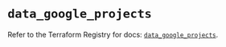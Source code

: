 # `data_google_projects`

Refer to the Terraform Registry for docs: [`data_google_projects`](https://registry.terraform.io/providers/hashicorp/google-beta/6.40.0/docs/data-sources/google_projects).
